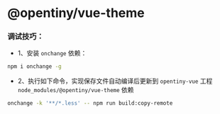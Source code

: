 # @opentiny/vue-theme

### 调试技巧：
- 1、安装 `onchange` 依赖：
```bash
npm i onchange -g
```
- 2、执行如下命令，实现保存文件自动编译后更新到 `opentiny-vue` 工程 `node_modules/@opentiny/vue-theme` 依赖
```bash
onchange -k '**/*.less' -- npm run build:copy-remote
```